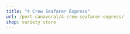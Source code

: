 ```yaml
---
title: "4 Crew Seafarer Express"
url: /port-canaveral/4-crew-seafarer-express/
shop: variety store
---
```

